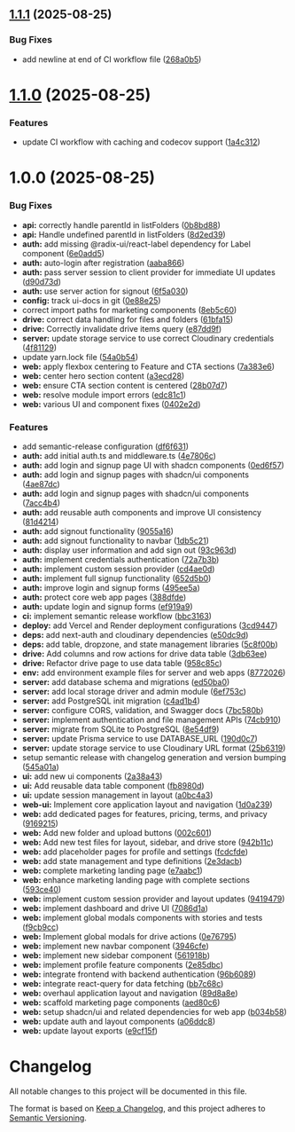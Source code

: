 ## [1.1.1](https://github.com/natinium/me-drive/compare/v1.1.0...v1.1.1) (2025-08-25)

### Bug Fixes

- add newline at end of CI workflow file ([268a0b5](https://github.com/natinium/me-drive/commit/268a0b5837b731ec6279736da4e6eded70795179))

# [1.1.0](https://github.com/natinium/me-drive/compare/v1.0.0...v1.1.0) (2025-08-25)

### Features

- update CI workflow with caching and codecov support ([1a4c312](https://github.com/natinium/me-drive/commit/1a4c31226c086230d491404f8dfc75ab3f1e818b))

# 1.0.0 (2025-08-25)

### Bug Fixes

- **api:** correctly handle parentId in listFolders ([0b8bd88](https://github.com/natinium/me-drive/commit/0b8bd88d4856985222e598fc5be60785c6ca135b))
- **api:** Handle undefined parentId in listFolders ([8d2ed39](https://github.com/natinium/me-drive/commit/8d2ed3932c0845a07a4b4c9d213a246760b3488f))
- **auth:** add missing @radix-ui/react-label dependency for Label component ([6e0add5](https://github.com/natinium/me-drive/commit/6e0add506925d6a409278fef3ead9ac8cbfc3a43))
- **auth:** auto-login after registration ([aaba866](https://github.com/natinium/me-drive/commit/aaba86603311f782f8257fde75808be68957ca5d))
- **auth:** pass server session to client provider for immediate UI updates ([d90d73d](https://github.com/natinium/me-drive/commit/d90d73d19e381af86906d309eebb881b26929d80))
- **auth:** use server action for signout ([6f5a030](https://github.com/natinium/me-drive/commit/6f5a030ddce4eda44beeba4364267a158a9f4b81))
- **config:** track ui-docs in git ([0e88e25](https://github.com/natinium/me-drive/commit/0e88e250562db37565a98cdefd9de775fd725b2b))
- correct import paths for marketing components ([8eb5c60](https://github.com/natinium/me-drive/commit/8eb5c60f29b1d3c0ee9bb119be8b18ab57f6a76b))
- **drive:** correct data handling for files and folders ([61bfa15](https://github.com/natinium/me-drive/commit/61bfa1543d199f4b58586d4edd26552abffd1adc))
- **drive:** Correctly invalidate drive items query ([e87dd9f](https://github.com/natinium/me-drive/commit/e87dd9f629c7b9b3567acb5b8927148c134066f0))
- **server:** update storage service to use correct Cloudinary credentials ([4f81129](https://github.com/natinium/me-drive/commit/4f81129324e9fe16c86e386f4ed565279128d9c8))
- update yarn.lock file ([54a0b54](https://github.com/natinium/me-drive/commit/54a0b54a99ab2b9f9a9af1e15ea3673e29b3d2b1))
- **web:** apply flexbox centering to Feature and CTA sections ([7a383e6](https://github.com/natinium/me-drive/commit/7a383e69e7c89d68c9d2a754dd3b32c906487c91))
- **web:** center hero section content ([a3ecd28](https://github.com/natinium/me-drive/commit/a3ecd28dc711a1ea7a5951f7a8246b05c1019e3c))
- **web:** ensure CTA section content is centered ([28b07d7](https://github.com/natinium/me-drive/commit/28b07d793ef29c20cbc929a0cb999833ae84fde7))
- **web:** resolve module import errors ([edc81c1](https://github.com/natinium/me-drive/commit/edc81c1d86703b95be2a2afbbab04e2b10f51373))
- **web:** various UI and component fixes ([0402e2d](https://github.com/natinium/me-drive/commit/0402e2d9cd6ea4b2e285147278e3125f900866a6))

### Features

- add semantic-release configuration ([df6f631](https://github.com/natinium/me-drive/commit/df6f6315ddb5a031a40960d1c62e0ef1ab8f0a00))
- **auth:** add initial auth.ts and middleware.ts ([4e7806c](https://github.com/natinium/me-drive/commit/4e7806c56bce81665fb21607d59e1902127a2300))
- **auth:** add login and signup page UI with shadcn components ([0ed6f57](https://github.com/natinium/me-drive/commit/0ed6f57ebc9c621b9995e174cfade533022c0084))
- **auth:** add login and signup pages with shadcn/ui components ([4ae87dc](https://github.com/natinium/me-drive/commit/4ae87dcd7b81036054375a4e0a3729e420f39727))
- **auth:** add login and signup pages with shadcn/ui components ([7acc4b4](https://github.com/natinium/me-drive/commit/7acc4b46dc722964f38d059755dca3ba100c8266))
- **auth:** add reusable auth components and improve UI consistency ([81d4214](https://github.com/natinium/me-drive/commit/81d42140370c6074dac5135d668b2cea56165eb8))
- **auth:** add signout functionality ([9055a16](https://github.com/natinium/me-drive/commit/9055a1664c67e7989b8039e83a80593ea14213c0))
- **auth:** add signout functionality to navbar ([1db5c21](https://github.com/natinium/me-drive/commit/1db5c2153715ead42e2d6ff03bcae6076674d553))
- **auth:** display user information and add sign out ([93c963d](https://github.com/natinium/me-drive/commit/93c963d75a67ecbc1687654ff1372bad377f18ae))
- **auth:** implement credentials authentication ([72a7b3b](https://github.com/natinium/me-drive/commit/72a7b3bcded1aa6b3524c32c5b4d815840f427be))
- **auth:** implement custom session provider ([cd4ae0d](https://github.com/natinium/me-drive/commit/cd4ae0d3d61ee817c2535d0aff6033b3e3399080))
- **auth:** implement full signup functionality ([652d5b0](https://github.com/natinium/me-drive/commit/652d5b0a55aa46495514cb4462b84f626ea867b7))
- **auth:** improve login and signup forms ([495ee5a](https://github.com/natinium/me-drive/commit/495ee5ac7a03382806338a7241c85da56df03af5))
- **auth:** protect core web app pages ([388dfde](https://github.com/natinium/me-drive/commit/388dfdec5e0838f1962bd7350840ada4af0275ad))
- **auth:** update login and signup forms ([ef919a9](https://github.com/natinium/me-drive/commit/ef919a956ef78f4de59446a5a5d8c8950a848aaf))
- **ci:** implement semantic release workflow ([bbc3163](https://github.com/natinium/me-drive/commit/bbc31635e404f9828915a50625b082a72b85153d))
- **deploy:** add Vercel and Render deployment configurations ([3cd9447](https://github.com/natinium/me-drive/commit/3cd94472b9d16bc185903e3b3c249188a9cc9f98))
- **deps:** add next-auth and cloudinary dependencies ([e50dc9d](https://github.com/natinium/me-drive/commit/e50dc9d871d019cba4227dcc8706ff26703260bf))
- **deps:** add table, dropzone, and state management libraries ([5c8f00b](https://github.com/natinium/me-drive/commit/5c8f00b95bc44feb36a9f5b39e1170816afe5b58))
- **drive:** Add columns and row actions for drive data table ([3db63ee](https://github.com/natinium/me-drive/commit/3db63ee80d686e3b3af3518533b6e3c9c162fecd))
- **drive:** Refactor drive page to use data table ([958c85c](https://github.com/natinium/me-drive/commit/958c85c6edfac00545c6036747bcfc63fe7ad431))
- **env:** add environment example files for server and web apps ([8772026](https://github.com/natinium/me-drive/commit/87720269dd0c91810dc5c3e39476aa2c129f3bb1))
- **server:** add database schema and migrations ([ed50ba0](https://github.com/natinium/me-drive/commit/ed50ba0f9ff5f914bfc667f31ff12269a59dfc32))
- **server:** add local storage driver and admin module ([6ef753c](https://github.com/natinium/me-drive/commit/6ef753c6d288f71d3322fd32044e48c0b75de24b))
- **server:** add PostgreSQL init migration ([c4ad1b4](https://github.com/natinium/me-drive/commit/c4ad1b402a6adcbfffcd1a391e048b7bedeb086b))
- **server:** configure CORS, validation, and Swagger docs ([7bc580b](https://github.com/natinium/me-drive/commit/7bc580ba866141da865c5816325e988cbb93abb9))
- **server:** implement authentication and file management APIs ([74cb910](https://github.com/natinium/me-drive/commit/74cb9108c530db08566471bcb6f38a7f5ce333b5))
- **server:** migrate from SQLite to PostgreSQL ([8e54df9](https://github.com/natinium/me-drive/commit/8e54df907884ad391c8d8d68e14358d74dd27230))
- **server:** update Prisma service to use DATABASE_URL ([190d0c7](https://github.com/natinium/me-drive/commit/190d0c774979e75f02812e74135f90f884332e64))
- **server:** update storage service to use Cloudinary URL format ([25b6319](https://github.com/natinium/me-drive/commit/25b63190f0c1c99efc99ea65601a6dc8af862e3d))
- setup semantic release with changelog generation and version bumping ([545a01a](https://github.com/natinium/me-drive/commit/545a01a10d336ec723f3c7c9ce60a26517c728a5))
- **ui:** add new ui components ([2a38a43](https://github.com/natinium/me-drive/commit/2a38a43af76d7494025b08874bce3dc66616ab95))
- **ui:** Add reusable data table component ([fb8980d](https://github.com/natinium/me-drive/commit/fb8980db5bffe0fd2af8258d41ab4e5f3da32226))
- **ui:** update session management in layout ([a0bc4a3](https://github.com/natinium/me-drive/commit/a0bc4a3136467a51f0a6fa9a1241c0a04ee42238))
- **web-ui:** Implement core application layout and navigation ([1d0a239](https://github.com/natinium/me-drive/commit/1d0a2391bd2bdf0cd03dcbfad5b5104ea2c55ee7))
- **web:** add dedicated pages for features, pricing, terms, and privacy ([9169215](https://github.com/natinium/me-drive/commit/916921559c35fedbec4b42ff096b5828a37e2fc2))
- **web:** Add new folder and upload buttons ([002c601](https://github.com/natinium/me-drive/commit/002c60173396bcbd2812c0165c169881cb6da62d))
- **web:** Add new test files for layout, sidebar, and drive store ([942b11c](https://github.com/natinium/me-drive/commit/942b11ccda56547e4dac33a4e64d3890c2ad47a6))
- **web:** add placeholder pages for profile and settings ([fcdcfde](https://github.com/natinium/me-drive/commit/fcdcfded82fb78bceb993a07e4712c925ee85de1))
- **web:** add state management and type definitions ([2e3dacb](https://github.com/natinium/me-drive/commit/2e3dacb44a4c026f9ba6d69958eaa50fa4d4796c))
- **web:** complete marketing landing page ([e7aabc1](https://github.com/natinium/me-drive/commit/e7aabc1143b060f8d4666440e38df9b591761b05))
- **web:** enhance marketing landing page with complete sections ([593ce40](https://github.com/natinium/me-drive/commit/593ce400c9fca70cb6ae08f3a2706592892f7843))
- **web:** implement custom session provider and layout updates ([9419479](https://github.com/natinium/me-drive/commit/94194795ae381ac9267fc636f26211469b3faee5))
- **web:** implement dashboard and drive UI ([7086d1a](https://github.com/natinium/me-drive/commit/7086d1a7a7a9cafb040f40f29b35dad7dcc80d39))
- **web:** implement global modals components with stories and tests ([f9cb9cc](https://github.com/natinium/me-drive/commit/f9cb9cc2786c896e554de0e885dfacf4d0e1c2df))
- **web:** Implement global modals for drive actions ([0e76795](https://github.com/natinium/me-drive/commit/0e767959aabfa6ecfac1476b66e31f28e2153489))
- **web:** implement new navbar component ([3946cfe](https://github.com/natinium/me-drive/commit/3946cfec0361e341641ea660fcb5886f249ed3cb))
- **web:** implement new sidebar component ([561918b](https://github.com/natinium/me-drive/commit/561918b1a3a3b60166b5b5e125f91ad5c0252afb))
- **web:** implement profile feature components ([2e85dbc](https://github.com/natinium/me-drive/commit/2e85dbc83756780bb27d73eacb6ac558b54e1838))
- **web:** integrate frontend with backend authentication ([96b6089](https://github.com/natinium/me-drive/commit/96b60899a5f302fbe04038866c6ec7bea090f3e4))
- **web:** integrate react-query for data fetching ([bb7c68c](https://github.com/natinium/me-drive/commit/bb7c68cc504080bc5f6d9d5a2b68705eab7dbb07))
- **web:** overhaul application layout and navigation ([89d8a8e](https://github.com/natinium/me-drive/commit/89d8a8ec8f53c8c49d54533ef4ca2679bb2e4afd))
- **web:** scaffold marketing page components ([aed80c6](https://github.com/natinium/me-drive/commit/aed80c68770e6e9ac583873f8842b3d7c6eb9085))
- **web:** setup shadcn/ui and related dependencies for web app ([b034b58](https://github.com/natinium/me-drive/commit/b034b58d9b7b9762198b743a1aadb558114781e0))
- **web:** update auth and layout components ([a06ddc8](https://github.com/natinium/me-drive/commit/a06ddc84d7b96db32fcdfa0d68d21ff107b41e23))
- **web:** update layout exports ([e9cf15f](https://github.com/natinium/me-drive/commit/e9cf15ffa1045c81b4466edd2ca94c3f6762726d))

# Changelog

All notable changes to this project will be documented in this file.

The format is based on [Keep a Changelog](https://keepachangelog.com/en/1.0.0/),
and this project adheres to [Semantic Versioning](https://semver.org/spec/v2.0.0.html).
